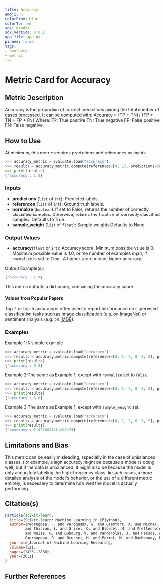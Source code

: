 ```yaml
---
title: Accuracy
emoji: 🤗 
colorFrom: blue
colorTo: red
sdk: gradio
sdk_version: 3.0.2
app_file: app.py
pinned: false
tags:
- evaluate
- metric
---
```


# Metric Card for Accuracy


## Metric Description

Accuracy is the proportion of correct predictions among the total number of cases processed. It can be computed with:
Accuracy = (TP + TN) / (TP + TN + FP + FN)
 Where:
TP: True positive
TN: True negative
FP: False positive
FN: False negative


## How to Use

At minimum, this metric requires predictions and references as inputs.

```python
>>> accuracy_metric = evaluate.load("accuracy")
>>> results = accuracy_metric.compute(references=[0, 1], predictions=[0, 1])
>>> print(results)
{'accuracy': 1.0}
```


### Inputs
- **predictions** (`list` of `int`): Predicted labels.
- **references** (`list` of `int`): Ground truth labels.
- **normalize** (`boolean`): If set to False, returns the number of correctly classified samples. Otherwise, returns the fraction of correctly classified samples. Defaults to True.
- **sample_weight** (`list` of `float`): Sample weights Defaults to None.


### Output Values
- **accuracy**(`float` or `int`): Accuracy score. Minimum possible value is 0. Maximum possible value is 1.0, or the number of examples input, if `normalize` is set to `True`.. A higher score means higher accuracy.

Output Example(s):
```python
{'accuracy': 1.0}
```

This metric outputs a dictionary, containing the accuracy score.


#### Values from Popular Papers

Top-1 or top-5 accuracy is often used to report performance on supervised classification tasks such as image classification (e.g. on [ImageNet](https://paperswithcode.com/sota/image-classification-on-imagenet)) or sentiment analysis (e.g. on [IMDB](https://paperswithcode.com/sota/text-classification-on-imdb)). 


### Examples

Example 1-A simple example
```python
>>> accuracy_metric = evaluate.load("accuracy")
>>> results = accuracy_metric.compute(references=[0, 1, 2, 0, 1, 2], predictions=[0, 1, 1, 2, 1, 0])
>>> print(results)
{'accuracy': 0.5}
```

Example 2-The same as Example 1, except with `normalize` set to `False`.
```python
>>> accuracy_metric = evaluate.load("accuracy")
>>> results = accuracy_metric.compute(references=[0, 1, 2, 0, 1, 2], predictions=[0, 1, 1, 2, 1, 0], normalize=False)
>>> print(results)
{'accuracy': 3.0}
```

Example 3-The same as Example 1, except with `sample_weight` set.
```python
>>> accuracy_metric = evaluate.load("accuracy")
>>> results = accuracy_metric.compute(references=[0, 1, 2, 0, 1, 2], predictions=[0, 1, 1, 2, 1, 0], sample_weight=[0.5, 2, 0.7, 0.5, 9, 0.4])
>>> print(results)
{'accuracy': 0.8778625954198473}
```


## Limitations and Bias
This metric can be easily misleading, especially in the case of unbalanced classes. For example, a high accuracy might be because a model is doing well, but if the data is unbalanced, it might also be because the model is only accurately labeling the high-frequency class. In such cases, a more detailed analysis of the model's behavior, or the use of a different metric entirely, is necessary to determine how well the model is actually performing.


## Citation(s)
```bibtex
@article{scikit-learn,
  title={Scikit-learn: Machine Learning in {P}ython},
  author={Pedregosa, F. and Varoquaux, G. and Gramfort, A. and Michel, V.
         and Thirion, B. and Grisel, O. and Blondel, M. and Prettenhofer, P.
         and Weiss, R. and Dubourg, V. and Vanderplas, J. and Passos, A. and
         Cournapeau, D. and Brucher, M. and Perrot, M. and Duchesnay, E.},
  journal={Journal of Machine Learning Research},
  volume={12},
  pages={2825--2830},
  year={2011}
}
```


## Further References
